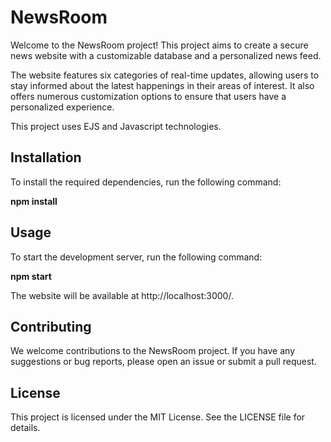 # NewsRoom

Welcome to the NewsRoom project! This project aims to create a secure news website with a customizable database and a personalized news feed.

The website features six categories of real-time updates, allowing users to stay informed about the latest happenings in their areas of interest. It also offers numerous customization options to ensure that users have a personalized experience.

This project uses EJS and Javascript technologies.

## Installation

To install the required dependencies, run the following command:

**npm install**

## Usage

To start the development server, run the following command:

**npm start**

The website will be available at http://localhost:3000/.

## Contributing

We welcome contributions to the NewsRoom project. If you have any suggestions or bug reports, please open an issue or submit a pull request.

## License

This project is licensed under the MIT License. See the LICENSE file for details.
